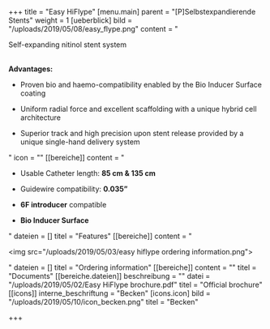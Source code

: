+++
title = "Easy HiFlype"
[menu.main]
parent = "[P]Selbstexpandierende Stents"
weight = 1
[ueberblick]
bild = "/uploads/2019/05/08/easy_flype.png"
content = "<p>Self-expanding nitinol stent system</p><p></p><p><br><strong>Advantages:</strong></p><ul><li><p>Proven bio and haemo-compatibility enabled by the Bio Inducer Surface coating</p></li><li><p>Uniform radial force and excellent scaffolding with a unique hybrid cell architecture</p></li><li><p>Superior track and high precision upon stent release provided by a unique single-hand delivery system</p></li></ul>"
icon = ""
[[bereiche]]
content = "<ul><li><p>Usable Catheter length: <strong>85 cm &amp; 135 cm</strong></p></li><li><p>Guidewire compatibility: <strong>0.035”</strong></p></li><li><p><strong>6F introducer</strong> compatible</p></li><li><p><strong>Bio Inducer Surface</strong></p></li></ul>"
dateien = []
titel = "Features"
[[bereiche]]
content = "<p><img src=\"/uploads/2019/05/03/easy hiflype ordering information.png\"></p>"
dateien = []
titel = "Ordering information"
[[bereiche]]
content = ""
titel = "Documents"
[[bereiche.dateien]]
beschreibung = ""
datei = "/uploads/2019/05/02/Easy HiFlype brochure.pdf"
titel = "Official brochure"
[[icons]]
interne_beschriftung = "Becken"
[icons.icon]
bild = "/uploads/2019/05/10/icon_becken.png"
titel = "Becken"

+++
